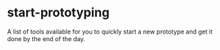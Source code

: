 start-prototyping
=================

A list of tools available for you to quickly start a new prototype and get it done by the end of the day.
